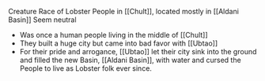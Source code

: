 Creature Race of Lobster People in [[Chult]], located mostly in [[Aldani Basin]]
Seem neutral

- Was once a human people living in the middle of [[Chult]]
- They built a huge city but came into bad favor with [[Ubtao]]
- For their pride and arrogance, [[Ubtao]] let their city sink into the ground and filled the new Basin, [[Aldani Basin]], with water and cursed the People to live as Lobster folk ever since.